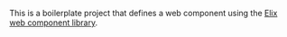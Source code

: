 This is a boilerplate project that defines a web component using the [Elix web component library](https://github.com/elix/elix).
